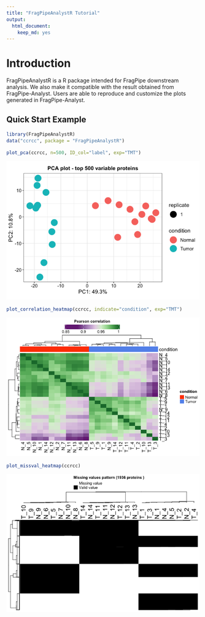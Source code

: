 ```yaml
---
title: "FragPipeAnalystR Tutorial"
output:
  html_document:
    keep_md: yes
---
```


# Introduction

FragPipeAnalystR is a R package intended for FragPipe downstream analysis. We also make it compatible with the result obtained from FragPipe-Analyst. Users are able to reproduce and customize the plots generated in FragPipe-Analyst.

## Quick Start Example

```r
library(FragPipeAnalystR)
data("ccrcc", package = "FragPipeAnalystR")
```


```r
plot_pca(ccrcc, n=500, ID_col="label", exp="TMT")
```

![](tutorial_files/figure-html/unnamed-chunk-2-1.png)<!-- -->


```r
plot_correlation_heatmap(ccrcc, indicate="condition", exp="TMT")
```

![](tutorial_files/figure-html/unnamed-chunk-3-1.png)<!-- -->


```r
plot_missval_heatmap(ccrcc)
```

![](tutorial_files/figure-html/unnamed-chunk-4-1.png)<!-- -->
